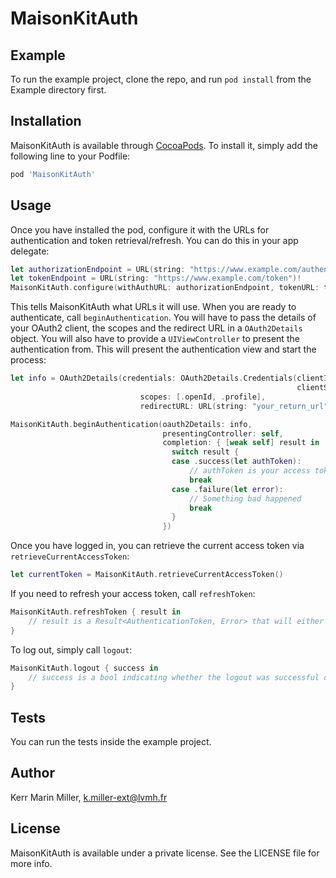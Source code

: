 # MaisonKitAuth

## Example

To run the example project, clone the repo, and run `pod install` from the Example directory first.

## Installation

MaisonKitAuth is available through [CocoaPods](https://cocoapods.org). To install
it, simply add the following line to your Podfile:

```ruby
pod 'MaisonKitAuth'
```

## Usage

Once you have installed the pod, configure it with the URLs for authentication and token retrieval/refresh. You can do this in your app delegate:

```swift
let authorizationEndpoint = URL(string: "https://www.example.com/authenticate")!
let tokenEndpoint = URL(string: "https://www.example.com/token")!
MaisonKitAuth.configure(withAuthURL: authorizationEndpoint, tokenURL: tokenEndpoint)
```

This tells MaisonKitAuth what URLs it will use. When you are ready to authenticate, call `beginAuthentication`. You will have to pass the details of your OAuth2 client, the scopes and the redirect URL in a `OAuth2Details` object. You will also have to provide a `UIViewController` to present the authentication from. This will present the authentication view and start the process:

```swift
let info = OAuth2Details(credentials: OAuth2Details.Credentials(clientId: "some_client_id",
                                                                clientSecret: "some_client_secret"),
                             scopes: [.openId, .profile],
                             redirectURL: URL(string: "your_return_url")!)

MaisonKitAuth.beginAuthentication(oauth2Details: info,
                                  presentingController: self,
                                  completion: { [weak self] result in
                                    switch result {
                                    case .success(let authToken):
                                        // authToken is your access token to make authenticated requests
                                        break
                                    case .failure(let error):
                                        // Something bad happened
                                        break
                                    }
                                  })

```

Once you have logged in, you can retrieve the current access token via `retrieveCurrentAccessToken`:

```swift
let currentToken = MaisonKitAuth.retrieveCurrentAccessToken()
```

If you need to refresh your access token, call  `refreshToken`:
```swift
MaisonKitAuth.refreshToken { result in
    // result is a Result<AuthenticationToken, Error> that will either hold the new token or an error
}
```

To log out, simply call `logout`:
```swift
MaisonKitAuth.logout { success in
    // success is a bool indicating whether the logout was successful or not
}
```

## Tests

You can run the tests inside the example project.

## Author

Kerr Marin Miller, k.miller-ext@lvmh.fr

## License

MaisonKitAuth is available under a private license. See the LICENSE file for more info.
